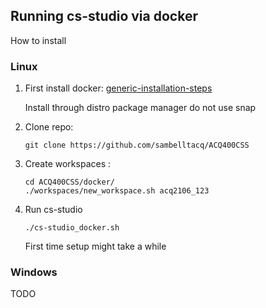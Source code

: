 ## Running cs-studio via docker

How to install
### Linux 
1) First install docker:
	[generic-installation-steps](https://docs.docker.com/desktop/install/linux-install/#generic-installation-steps)
	
	Install through distro package manager do not use snap

2) Clone repo:
	```
	git clone https://github.com/sambelltacq/ACQ400CSS
	```
3) Create workspaces :
	```
	cd ACQ400CSS/docker/
	./workspaces/new_workspace.sh acq2106_123
	```
4) Run cs-studio
	```
	./cs-studio_docker.sh
	```
	First time setup might take a while

### Windows

TODO